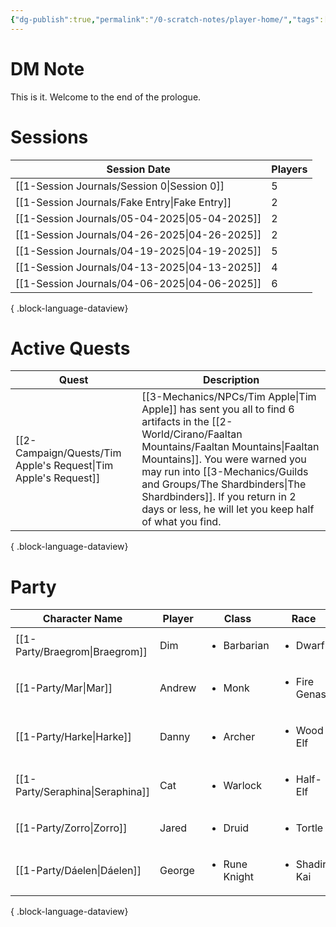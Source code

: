 ```yaml
---
{"dg-publish":true,"permalink":"/0-scratch-notes/player-home/","tags":["gardenEntry"]}
---
```


# DM Note
This is it. Welcome to the end of the prologue.

# Sessions
| Session Date                                     | Players |
| ------------------------------------------------ | ------- |
| [[1-Session Journals/Session 0\|Session 0]]   | 5       |
| [[1-Session Journals/Fake Entry\|Fake Entry]] | 2       |
| [[1-Session Journals/05-04-2025\|05-04-2025]] | 2       |
| [[1-Session Journals/04-26-2025\|04-26-2025]] | 2       |
| [[1-Session Journals/04-19-2025\|04-19-2025]] | 5       |
| [[1-Session Journals/04-13-2025\|04-13-2025]] | 4       |
| [[1-Session Journals/04-06-2025\|04-06-2025]] | 6       |

{ .block-language-dataview}

# Active Quests
| Quest                                                             | Description                                                                                                                                                                                                          |
| ----------------------------------------------------------------- | -------------------------------------------------------------------------------------------------------------------------------------------------------------------------------------------------------------------- |
| [[2-Campaign/Quests/Tim Apple's Request\|Tim Apple's Request]] | [[3-Mechanics/NPCs/Tim Apple\|Tim Apple]] has sent you all to find 6 artifacts in the [[2-World/Cirano/Faaltan Mountains/Faaltan Mountains\|Faaltan Mountains]]. You were warned you may run into [[3-Mechanics/Guilds and Groups/The Shardbinders\|The Shardbinders]]. If you return in 2 days or less, he will let you keep half of what you find. |

{ .block-language-dataview}

# Party
| Character Name                      | Player | Class                         | Race                          | level | Role   |
| ----------------------------------- | ------ | ----------------------------- | ----------------------------- | ----- | ------ |
| [[1-Party/Braegrom\|Braegrom]]   | Dim    | <ul><li>Barbarian</li></ul>   | <ul><li>Dwarf</li></ul>       | 2     | Player |
| [[1-Party/Mar\|Mar]]             | Andrew | <ul><li>Monk</li></ul>        | <ul><li>Fire Genasi</li></ul> | 2     | Player |
| [[1-Party/Harke\|Harke]]         | Danny  | <ul><li>Archer</li></ul>      | <ul><li>Wood Elf</li></ul>    | 2     | Player |
| [[1-Party/Seraphina\|Seraphina]] | Cat    | <ul><li>Warlock</li></ul>     | <ul><li>Half-Elf</li></ul>    | 2     | Player |
| [[1-Party/Zorro\|Zorro]]         | Jared  | <ul><li>Druid</li></ul>       | <ul><li>Tortle</li></ul>      | 2     | Player |
| [[1-Party/Dáelen\|Dáelen]]       | George | <ul><li>Rune Knight</li></ul> | <ul><li>Shadir Kai</li></ul>  | 2     | Player |

{ .block-language-dataview}

